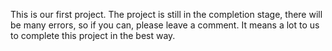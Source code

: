 This is our first project. The project is still in the completion stage, there will be many errors, so if you can, please leave a comment. It means a lot to us to complete this project in the best way.
